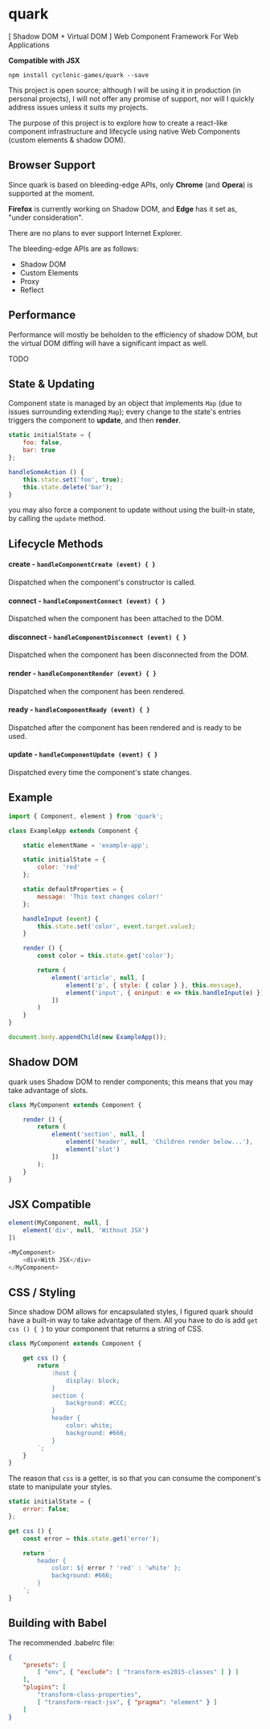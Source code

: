 # quark

[ Shadow DOM + Virtual DOM ] Web Component Framework For Web Applications

**Compatible with JSX**

```
npm install cyclonic-games/quark --save
```

This project is open source; although I will be using it in production (in personal projects),
I will not offer any promise of support, nor will I quickly address issues unless it suits my projects.

The purpose of this project is to explore how to create a react-like component
infrastructure and lifecycle using native Web Components (custom elements & shadow DOM).


## Browser Support

Since quark is based on bleeding-edge APIs, only **Chrome** (and **Opera**) is supported at the moment.

**Firefox** is currently working on Shadow DOM, and **Edge** has it set as, "under consideration".

There are no plans to ever support Internet Explorer.

The bleeding-edge APIs are as follows:

- Shadow DOM
- Custom Elements
- Proxy
- Reflect


## Performance

Performance will mostly be beholden to the efficiency of shadow DOM, but the virtual DOM diffing
will have a significant impact as well.

TODO


## State & Updating

Component state is managed by an object that implements `Map` (due to issues surrounding extending `Map`);
every change to the state's entries triggers the component to **update**, and then **render**.

```javascript
static initialState = {
    foo: false,
    bar: true
};

handleSomeAction () {
    this.state.set('foo', true);
    this.state.delete('bar');
}
```

you may also force a component to update without using the built-in state, by calling the `update` method.


## Lifecycle Methods

#### create - `handleComponentCreate (event) { }`
Dispatched when the component's constructor is called.

#### connect - `handleComponentConnect (event) { }`
Dispatched when the component has been attached to the DOM.

#### disconnect - `handleComponentDisconnect (event) { }`
Dispatched when the component has been disconnected from the DOM.

#### render - `handleComponentRender (event) { }`
Dispatched when the component has been rendered.

#### ready - `handleComponentReady (event) { }`
Dispatched after the component has been rendered and is ready to be used.

#### update - `handleComponentUpdate (event) { }`
Dispatched every time the component's state changes.


## Example

```javascript
import { Component, element } from 'quark';

class ExampleApp extends Component {

    static elementName = 'example-app';

    static initialState = {
        color: 'red'
    };

    static defaultProperties = {
        message: 'This text changes color!'
    };

    handleInput (event) {
        this.state.set('color', event.target.value);
    }

    render () {
        const color = this.state.get('color');

        return (
            element('article', null, [
                element('p', { style: { color } }, this.message),
                element('input', { oninput: e => this.handleInput(e) })
            ])
        )
    }
}

document.body.appendChild(new ExampleApp());
```


## Shadow DOM

quark uses Shadow DOM to render components; this means that you may take advantage of slots.

```javascript
class MyComponent extends Component {

    render () {
        return (
            element('section', null, [
                element('header', null, 'Children render below...'),
                element('slot')
            ])
        );
    }
}
```


## JSX Compatible

```javascript
element(MyComponent, null, [
    element('div', null, 'Without JSX')
])
```

```javascript
<MyComponent>
    <div>With JSX</div>
</MyComponent>
```


## CSS / Styling

Since shadow DOM allows for encapsulated styles, I figured quark should have a built-in way to take advantage of them.
All you have to do is add `get css () { }` to your component that returns a string of CSS.

```javascript
class MyComponent extends Component {

    get css () {
        return `
            :host {
                display: block;
            }
            section {
                background: #CCC;
            }
            header {
                color: white;
                background: #666;
            }
        `;
    }
}
```

The reason that `css` is a getter, is so that you can consume the component's state to manipulate your styles.

```javascript
static initialState = {
    error: false;
};

get css () {
    const error = this.state.get('error');

    return `
        header {
            color: ${ error ? 'red' : 'white' };
            background: #666;
        }
    `;
}
```

## Building with Babel

The recommended .babelrc file:

```json
{
    "presets": [
        [ "env", { "exclude": [ "transform-es2015-classes" ] } ]
    ],
    "plugins": [
        "transform-class-properties",
        [ "transform-react-jsx", { "pragma": "element" } ]
    ]
}
```
